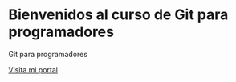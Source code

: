 # Bienvenidos al curso de Git para programadores
Git para programadores

[Visita mi portal](http://jsonviewer.stack.hu/)
